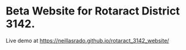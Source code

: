 # Beta Website for Rotaract District 3142.

Live demo at https://neillasrado.github.io/rotaract_3142_website/
